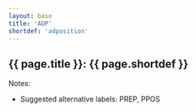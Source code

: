 ```yaml
---
layout: base
title: 'ADP'
shortdef: 'adposition'
---
```


## {{ page.title }}: {{ page.shortdef }}

Notes:

* Suggested alternative labels: PREP, PPOS